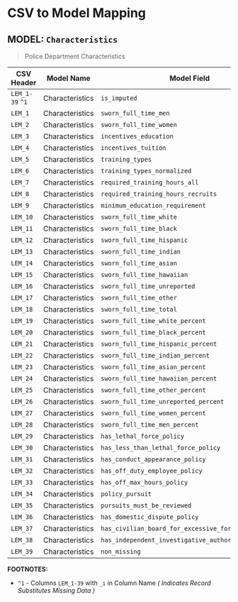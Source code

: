 CSV to Model Mapping
===

MODEL: `Characteristics`
---

> Police Department Characteristics

| CSV Header      | Model Name      | Model Field                                         | Model Type | Required |
|-----------------|-----------------|-----------------------------------------------------|------------|:--------:|
| `LEM_1-39` `^1` | Characteristics | `is_imputed`                                        | boolean    | ✓        |
| `LEM_1`         | Characteristics | `sworn_full_time_men`                               | integer(6) |          |
| `LEM_2`         | Characteristics | `sworn_full_time_women`                             | integer(6) |          |
| `LEM_3`         | Characteristics | `incentives_education`                              | boolean    |          |
| `LEM_4`         | Characteristics | `incentives_tuition`                                | boolean    |          |
| `LEM_5`         | Characteristics | `training_types`                                    | integer(3) |          |
| `LEM_6`         | Characteristics | `training_types_normalized`                         | integer(3) |          |
| `LEM_7`         | Characteristics | `required_training_hours_all`                       | integer(4) |          |
| `LEM_8`         | Characteristics | `required_training_hours_recruits`                  | integer(4) |          |
| `LEM_9`         | Characteristics | `minimum_education_requirement`                     | integer(1) |          |
| `LEM_10`        | Characteristics | `sworn_full_time_white`                             | integer(6) |          |
| `LEM_11`        | Characteristics | `sworn_full_time_black`                             | integer(6) |          |
| `LEM_12`        | Characteristics | `sworn_full_time_hispanic`                          | integer(6) |          |
| `LEM_13`        | Characteristics | `sworn_full_time_indian`                            | integer(6) |          |
| `LEM_14`        | Characteristics | `sworn_full_time_asian`                             | integer(6) |          |
| `LEM_15`        | Characteristics | `sworn_full_time_hawaiian`                          | integer(6) |          |
| `LEM_16`        | Characteristics | `sworn_full_time_unreported`                        | integer(6) |          |
| `LEM_17`        | Characteristics | `sworn_full_time_other`                             | integer(6) |          |
| `LEM_18`        | Characteristics | `sworn_full_time_total`                             | integer(6) |          |
| `LEM_19`        | Characteristics | `sworn_full_time_white_percent`                     | integer(3) |          |
| `LEM_20`        | Characteristics | `sworn_full_time_black_percent`                     | integer(3) |          |
| `LEM_21`        | Characteristics | `sworn_full_time_hispanic_percent`                  | integer(3) |          |
| `LEM_22`        | Characteristics | `sworn_full_time_indian_percent`                    | integer(3) |          |
| `LEM_23`        | Characteristics | `sworn_full_time_asian_percent`                     | integer(3) |          |
| `LEM_24`        | Characteristics | `sworn_full_time_hawaiian_percent`                  | integer(3) |          |
| `LEM_25`        | Characteristics | `sworn_full_time_other_percent`                     | integer(3) |          |
| `LEM_26`        | Characteristics | `sworn_full_time_unreported_percent`                | integer(3) |          |
| `LEM_27`        | Characteristics | `sworn_full_time_women_percent`                     | integer(3) |          |
| `LEM_28`        | Characteristics | `sworn_full_time_men_percent`                       | integer(3) |          |
| `LEM_29`        | Characteristics | `has_lethal_force_policy`                           | boolean    |          |
| `LEM_30`        | Characteristics | `has_less_than_lethal_force_policy`                 | boolean    |          |
| `LEM_31`        | Characteristics | `has_conduct_appearance_policy`                     | boolean    |          |
| `LEM_32`        | Characteristics | `has_off_duty_employee_policy`                      | boolean    |          |
| `LEM_33`        | Characteristics | `has_off_max_hours_policy`                          | boolean    |          |
| `LEM_34`        | Characteristics | `policy_pursuit`                                    | integer(1) |          |
| `LEM_35`        | Characteristics | `pursuits_must_be_reviewed`                         | boolean    |          |
| `LEM_36`        | Characteristics | `has_domestic_dispute_policy`                       | boolean    |          |
| `LEM_37`        | Characteristics | `has_civilian_board_for_excessive_force_complaints` | boolean    |          |
| `LEM_38`        | Characteristics | `has_independent_investigative_authority_board`     | boolean    |          |
| `LEM_39`        | Characteristics | `non_missing`                                       | integer(1) |          |

**FOOTNOTES:**

* `^1` - Columns `LEM_1-39` with `_i` in Column Name _( Indicates Record Substitutes Missing Data )_
